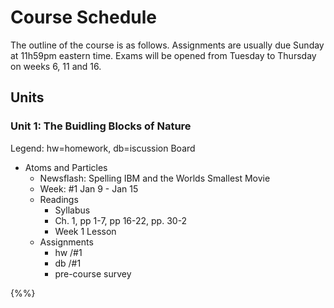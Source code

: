 # Course Schedule

The outline of the course is as follows. Assignments are usually due Sunday at 11h59pm eastern time. Exams will be opened from Tuesday to Thursday on weeks 6, 11 and 16.

## Units

### Unit 1: The Buidling Blocks of Nature

Legend: hw=homework, db=iscussion Board

* Atoms and Particles
  * Newsflash: Spelling IBM and the Worlds Smallest Movie
  * Week: \#1 Jan 9 - Jan 15
  * Readings
    * Syllabus
    * Ch. 1, pp 1-7, pp 16-22, pp. 30-2
    * Week 1 Lesson
  * Assignments
    * hw /#1  
    * db /#1
    * pre-course survey


{%%}

